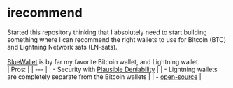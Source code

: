 # irecommend
Started this repository thinking that I absolutely need to start building something where I can recommend the right wallets to use for Bitcoin (BTC) and Lightning Network sats (LN-sats).<br>
<br>
[BlueWallet](https://https://bluewallet.io/) is by far my favorite Bitcoin wallet, and Lightning wallet.<br>
| Pros: |
| --- |
| - Security with [Plausible Deniability](https://bluewallet.io/features/#pdenial) |
| - Lightning wallets are completely separate from the Bitcoin wallets |
| - [open-source](https://github.com/bluewallet/) |
